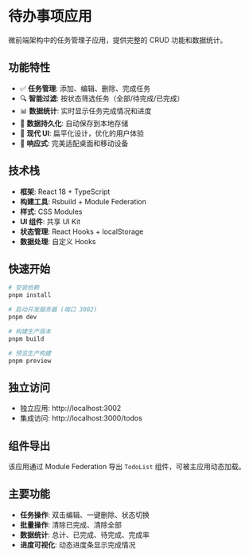 # 待办事项应用

微前端架构中的任务管理子应用，提供完整的 CRUD 功能和数据统计。

## 功能特性

- ✅ **任务管理**: 添加、编辑、删除、完成任务
- 🔍 **智能过滤**: 按状态筛选任务（全部/待完成/已完成）
- 📊 **数据统计**: 实时显示任务完成情况和进度
- 💾 **数据持久化**: 自动保存到本地存储
- 🎨 **现代 UI**: 扁平化设计，优化的用户体验
- 📱 **响应式**: 完美适配桌面和移动设备

## 技术栈

- **框架**: React 18 + TypeScript
- **构建工具**: Rsbuild + Module Federation
- **样式**: CSS Modules
- **UI 组件**: 共享 UI Kit
- **状态管理**: React Hooks + localStorage
- **数据处理**: 自定义 Hooks

## 快速开始

```bash
# 安装依赖
pnpm install

# 启动开发服务器 (端口 3002)
pnpm dev

# 构建生产版本
pnpm build

# 预览生产构建
pnpm preview
```

## 独立访问

- 独立应用: http://localhost:3002
- 集成访问: http://localhost:3000/todos

## 组件导出

该应用通过 Module Federation 导出 `TodoList` 组件，可被主应用动态加载。

## 主要功能

- **任务操作**: 双击编辑、一键删除、状态切换
- **批量操作**: 清除已完成、清除全部
- **数据统计**: 总计、已完成、待完成、完成率
- **进度可视化**: 动态进度条显示完成情况
